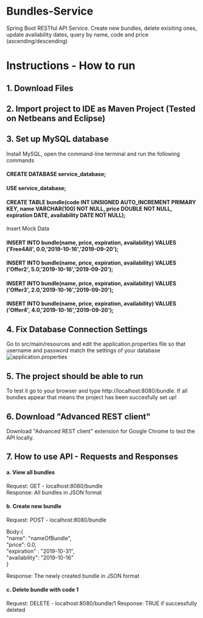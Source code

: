 # Bundles-Service
Spring Boot RESTful API Service.
Create new bundles, delete exisiting ones, update availability dates, query by name, code and price (ascending/descending)
# Instructions - How to run
## 1. Download Files
## 2. Import project to IDE as Maven Project (Tested on Netbeans and Eclipse)
## 3. Set up MySQL database
Install MySQL, open the command-line terminal and run the following commands
#### CREATE DATABASE service_database;
#### USE service_database;
#### CREATE TABLE bundle(code INT UNSIGNED AUTO_INCREMENT PRIMARY KEY, name VARCHAR(100) NOT NULL, price DOUBLE NOT NULL, expiration DATE, availability DATE NOT NULL);

Insert Mock Data
#### INSERT INTO bundle(name, price, expiration, availability) VALUES ('Free4All', 0.0,'2019-10-16','2019-09-20');
#### INSERT INTO bundle(name, price, expiration, availability) VALUES ('Offer2', 5.0,'2019-10-16','2019-09-20');
#### INSERT INTO bundle(name, price, expiration, availability) VALUES ('Offer3', 2.0,'2019-10-16','2019-09-20');
#### INSERT INTO bundle(name, price, expiration, availability) VALUES ('Offer4', 4.0,'2019-10-16','2019-09-20');
## 4. Fix Database Connection Settings
Go to src/main/resources and edit the application.properties file so that username and password match the settings of your database  
![application.properties](https://i.imgur.com/k5A9tV9.png)

## 5. The project should be able to run 
To test it go to your browser and type http://localhost:8080/bundle. If all bundles appear that means the project has been succesfully set up!

## 6. Download "Advanced REST client"
Download "Advanced REST client" extension for Google Chrome to test the API locally.

## 7. How to use API - Requests and Responses

#### a. View all bundles
Request: GET - localhost:8080/bundle  
Response: All bundles in JSON format

#### b. Create new bundle
Request: POST - localhost:8080/bundle  
   
Body:{  
"name": "nameOfBundle",  
  "price": 0.0,  
  "expiration" : "2019-10-31",  
"availability": "2019-10-16"  
}  
  
  Response: The newly created bundle in JSON format
#### c. Delete bundle with code 1
Request: DELETE - localhost:8080/bundle/1
Response: TRUE if successfully deleted
